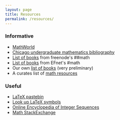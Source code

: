 ```yaml
---
layout: page
title: Resources
permalink: /resources/
---
```


### Informative
* [MathWorld](https://mathworld.wolfram.com/)
* [Chicago undergraduate mathematics bibliography](https://www.ocf.berkeley.edu/~abhishek/chicmath.htm)
* [List of books](https://freenode-math.fandom.com/wiki/Book_List) from freenode's ##math
* [List of books](https://www.efnet-math.org/w/Book_Recommendations) from EFnet's #math
* Our own [list of books](/resources/books/) (very preliminary)
* A curates list of [math resources](https://github.com/rossant/awesome-math)

### Useful
* [LaTeX pastebin](http://mathb.in)
* [Look up LaTeX symbols](http://detexify.kirelabs.org/classify.html)
* [Online Encyclopedia of Integer Sequences](https://oeis.org/)
* [Math StackExchange](https://math.stackexchange.com/)
